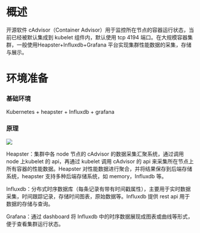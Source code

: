 # 概述

开源软件 cAdvisor（Container Advisor）用于监控所在节点的容器运行状态，当前已经被默认集成到 kubelet 组件内，默认使用 tcp 4194 端口。在大规模容器集群，一般使用Heapster+Influxdb+Grafana 平台实现集群性能数据的采集，存储与展示。

# 环境准备

### 基础环境

Kubernetes + heapster + Influxdb + grafana

### 原理

![](images/1.原理.jpg)

Heapster：集群中各 node 节点的 cAdvisor 的数据采集汇聚系统，通过调用 node 上kubelet 的 api，再通过 kubelet 调用 cAdvisor 的 api 来采集所在节点上所有容器的性能数据。Heapster 对性能数据进行聚合，并将结果保存到后端存储系统，heapster 支持多种后端存储系统，如 memory，Influxdb 等。

Influxdb：分布式时序数据库（每条记录有带有时间戳属性），主要用于实时数据采集，时间跟踪记录，存储时间图表，原始数据等。Influxdb 提供 rest api 用于数据的存储与查询。

Grafana：通过 dashboard 将 Influxdb 中的时序数据展现成图表或曲线等形式，便于查看集群运行状态。









